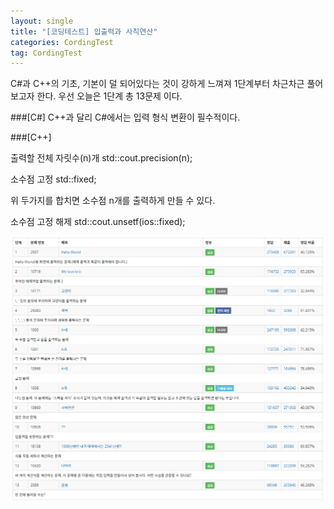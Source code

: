 ```yaml
---
layout: single
title: "[코딩테스트] 입출력과 사칙연산"
categories: CordingTest
tag: CordingTest
---
```


C#과 C++의 기초, 기본이 덜 되어있다는 것이 강하게 느껴져
1단계부터 차근차근 풀어보고자 한다.
우선 오늘은 1단계 총 13문제 이다.

###[C#]
C++과 달리 C#에서는 입력 형식 변환이 필수적이다.


###[C++]

출력할 전체 자릿수(n)개 
std::cout.precision(n);

소수점 고정
std::fixed;

위 두가지를 합치면 소수점 n개를 출력하게 만들 수 있다.

소수점 고정 해제
std::cout.unsetf(ios::fixed);

![FirstLevel](../images/2022-05-01-CordingTestLevel1/FirstLevel.png)

